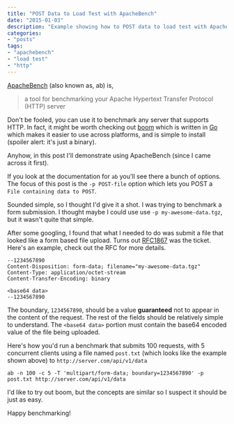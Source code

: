 ```yaml
---
title: "POST Data to Load Test with ApacheBench"
date: "2015-01-03"
description: "Example showing how to POST data to load test with ApacheBench."
categories:
- "posts"
tags:
- "apachebench"
- "load test"
- "http"
---
```


[ApacheBench](http://httpd.apache.org/docs/2.2/programs/ab.html) (also known as, ab) is,

> a tool for benchmarking your Apache Hypertext Transfer Protocol (HTTP) server

Don't be fooled, you can use it to benchmark any server that supports HTTP. In
fact, it might be worth checking out [boom](https://github.com/rakyll/boom) which
is written in [Go](http://golang.org) which makes it easier to use across platforms,
and is simple to install (spoiler alert: it's just a binary).

Anyhow, in this post I'll demonstrate using ApacheBench (since I came across it first).

If you look at the documentation for `ab` you'll see there a bunch of options.
The focus of this post is the `-p POST-file` option which lets you POST a
`File containing data to POST`.

Sounded simple, so I thought I'd give it a shot. I was trying to benchmark a form
submission. I thought maybe I could use use `-p my-awesome-data.tgz`, but it
wasn't quite that simple.

After some googling, I found that what I needed to do was submit a file that
looked like a form based file upload. Turns out [RFC1867](http://www.faqs.org/rfcs/rfc1867.html) was the ticket.
Here's an example, check out the RFC for more details.

```
--1234567890
Content-Disposition: form-data; filename="my-awesome-data.tgz"
Content-Type: application/octet-stream
Content-Transfer-Encoding: binary

<base64 data>
--1234567890
```

The boundary, `1234567890`, should be a value **guaranteed** not to appear in
the content of the request. The rest of the fields should be relatively simple
to understand. The `<base64 data>` portion must contain the base64 encoded
value of the file being uploaded.

Here's how you'd run a benchmark that submits 100 requests, with 5 concurrent
clients using a file named `post.txt` (which looks like the example shown above)
to `http://server.com/api/v1/data`

```
ab -n 100 -c 5 -T 'multipart/form-data; boundary=1234567890' -p post.txt http://server.com/api/v1/data
```

I'd like to try out boom, but the concepts are similar so I suspect it should be
just as easy.

Happy benchmarking!
